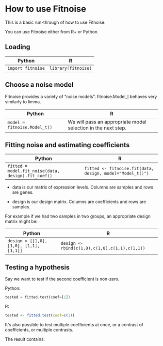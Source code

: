 
How to use Fitnoise
===

This is a basic run-through of how to use Fitnoise.

You can use Fitnoise either from R+ or Python.



Loading
---

|Python|R|
|---|---|
|`import fitnoise`|`library(fitnoise)`|


Choose a noise model
---

Fitnoise provides a variety of "noise models". fitnoise.Model_t behaves very similarly to limma.

|Python|R|
|---|---|
|```model = fitnoise.Model_t()```| We will pass an appropriate model selection in the next step. |


Fitting noise and estimating coefficients
---

|Python|R|
|---|---|
```fitted = model.fit_noise(data, design).fit_coef()```|```fitted <- fitnoise.fit(data, design, model="Model_t()")```|

* data is our matrix of expression levels. Columns are samples and rows are genes.

* design is our design matrix. Columns are coefficients and rows are samples.

For example if we had two samples in two groups, an appropriate design matrix might be:

|Python|R|
|---|---|
|`design = [[1,0], [1,0], [1,1], [1,1]]`|`design <- rbind(c(1,0),c(1,0),c(1,1),c(1,1))`|


Testing a hypothesis
---

Say we want to test if the second coefficient is non-zero.

Python:

```python
tested = fitted.test(coef=[1])
```

R:

```R
tested <- fitted.test(coef=c(1))
```

It's also possible to test multiple coefficients at once, or a contrast of coefficients, or multiple contrasts.

The result contains:





